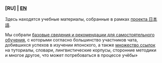 ### **[RU]** | [EN](https://github.com/daigakulounge/ochinchingadaiskinandayo/blob/master/README_EN.md)

Здесь находятся учебные материалы, собранные в рамках [проекта 日本語](https://t.me/daigaku_lounge).

Мы собрали [базовые сведения и рекомендации для самостоятельного обучения](https://github.com/daigakulounge/ochinchingadaiskinandayo/blob/master/guide_ru.md), с которыми согласно большинство участников чата, добившихся успехов в изучении японского, а также [множество ссылок](https://github.com/daigakulounge/ochinchingadaiskinandayo/blob/master/links_ru.md) на туториалы, словари, лингвистические корпусы, сторонние методики и многое другое, что может потребоваться в процессе учёбы»
